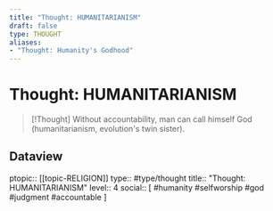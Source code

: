 ```yaml
---
title: "Thought: HUMANITARIANISM"
draft: false
type: THOUGHT
aliases:
- "Thought: Humanity's Godhood"
---
```

# Thought: HUMANITARIANISM
> [!Thought]
> Without accountability, man can call himself God (humanitarianism, evolution's twin sister).

## Dataview
ptopic:: [[topic-RELIGION]]
type:: #type/thought
title:: "Thought: HUMANITARIANISM"
level:: 4
social:: [ #humanity #selfworship #god #judgment #accountable ]